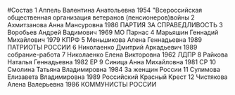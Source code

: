 #Состав
1 Аппель Валентина Анатольевна 1954 \"Всероссийская общественная организация ветеранов (пенсионеров)войны
2 Ахмитзанова Анна Мансуровна 1986 ПАРТИЯ ЗА СПРАВЕДЛИВОСТЬ
3 Воробьев Андрей Вадимович 1969 МО Парнас
4 Марьяшин Геннадий Михайлович 1979 КПРФ
5 Меньшикова Алена Геннадьевна 1989 ПАТРИОТЫ РОССИИ
6 Николаенко Дмитрий Аркадьевич 1989 собрание-работа
7 Николаенко Елена Викторовна 1962 ЛДПР
8 Райкова Наталья Геннадьевна 1982 ЕР
9 Синица Анна Михайловна 1981 СР
10 Смолина Татьяна Владимировна 1984 За женщин России
11 Сулимова Елизавета Владимировна 1989 Российский Красный Крест
12 Чистякова Алена Валерьевна 1986 КОММУНИСТЫ РОССИИ
